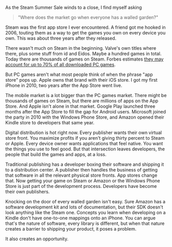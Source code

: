 <!--
title: Surviving in the post app store economy
created: 28 June 2014 - 7:45 am
updated: 1 July 2014 - 8:00 am
publish: 1 July 2014
slug: walled-gardens
tags: marketing
-->


As the Steam Summer Sale winds to a close, I find myself asking

> "Where does the market go when everyone has a walled garden?"

Steam was the first app store I ever encountered. A friend got me hooked in
2006, touting them as a way to get the games you own on every device you own.
This was about three years after they released.

There wasn't much on Steam in the beginning. Valve's own titles where there,
plus some stuff from id and Eidos. Maybe a hundred games in total. Today there
are thousands of games on Steam. Forbes estimates [they may account for up to
70% of all downloaded PC games][forbes].

But PC games aren't what most people think of when the phrase "app store" pops
up. Apple owns that brand with their iOS store. I got my first iPhone in 2010,
two years after the App Store went live.

The mobile market is a lot bigger than the PC games market. There might be
thousands of games on Steam, but there are millions of apps on the App Store.
And Apple isn't alone in that market. Google Play launched three months after
the App Store to fill the gap for Android users. Microsoft joined the party
in 2010 with the Windows Phone Store, and Amazon opened their Kindle store to
developers that same year.

Digital distribution is hot right now. Every publisher wants their own virtual
store front. You maximize profits if you aren't giving thirty percent to Steam
or Apple. Every device owner wants applications that feel native. You want the
things you use to feel good. But that intersection leaves developers, the people
that build the games and apps, at a loss.

Traditional publishing has a developer boxing their software and shipping it to
a distribution center. A publisher then handles the business of getting that
software in all the relevant physical store fronts. App stores change that. Now
getting your game on Steam or Amazon or the Windows Phone Store is just part of
the development process. Developers have become their own publishers.

Knocking on the door of every walled garden isn't easy. Sure Amazon has a
software development kit and lots of documentation, but their SDK doesn't look
anything like the Steam one. Concepts you learn when developing on a Kindle
don't have one-to-one mappings onto an iPhone. You can argue that's the nature
of software, every library is different, but when that nature creates a barrier
to shipping your product, it poses a problem.

It also creates an opportunity.


[forbes]: http://www.forbes.com/forbes/2011/0228/technology-gabe-newell-videogames-valve-online-mayhem.html "Oliver Chiang (Forbes): The Master of Online Mayhem"
[PhoneGap]: http://phonegap.com/ "Various (Adobe): PhoneGap - Easily create apps using the web technologies you know and love"
